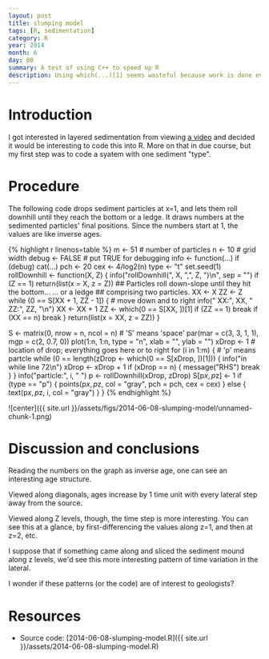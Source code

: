 ```yaml
---
layout: post
title: slumping model
tags: [R, sedimentation]
category: R
year: 2014
month: 6
day: 08
summary: A test of using C++ to speed up R
description: Using which(...)[1] seems wasteful because work is done even after the desired result is found. A C++ approach is demonstrated here, and tested for speed.
---
```


# Introduction

I got interested in layered sedimentation from viewing [a video](http://www.simonsfoundation.org/multimedia/mathematical-impressions-multimedia/mathematical-impressions-spontaneous-stratification/) and decided it would be interesting to code this into R.  More on that in due course, but my first step was to code a syatem with one sediment "type".

# Procedure

The following code drops sediment particles at x=1, and lets them roll downhill
until they reach the bottom or a ledge.  It draws numbers at the sedimented
particles' final positions.  Since the numbers start at 1, the values are like
inverse ages.


{% highlight r linenos=table %}
m <- 51  # number of particles
n <- 10  # grid width
debug <- FALSE  # put TRUE for debugging
info <- function(...) if (debug) cat(...)
pch <- 20
cex <- 4/log2(n)
type <- "t"
set.seed(1)
rollDownhill <- function(X, Z) {
    info("rollDownhill(", X, ",", Z, ")\n", sep = "")
    if (Z == 1) 
        return(list(x = X, z = Z))
    ## Particles roll down-slope until they hit the bottom...  ... or a ledge
    ## comprising two particles.
    XX <- X
    ZZ <- Z
    while (0 == S[XX + 1, ZZ - 1]) {
        # move down and to right
        info("  XX:", XX, " ZZ:", ZZ, "\n")
        XX <- XX + 1
        ZZ <- which(0 == S[XX, ])[1]
        if (ZZ == 1) 
            break
        if (XX == n) 
            break
    }
    return(list(x = XX, z = ZZ))
}

S <- matrix(0, nrow = n, ncol = n)  # 'S' means 'space'
par(mar = c(3, 3, 1, 1), mgp = c(2, 0.7, 0))
plot(1:n, 1:n, type = "n", xlab = "", ylab = "")
xDrop <- 1  # location of drop; everything goes here or to right
for (i in 1:m) {
    # 'p' means partcle
    while (0 == length(zDrop <- which(0 == S[xDrop, ])[1])) {
        info("in while line 72\n")
        xDrop <- xDrop + 1
        if (xDrop == n) {
            message("RHS")
            break
        }
    }
    info("particle:", i, " ")
    p <- rollDownhill(xDrop, zDrop)
    S[p$x, p$z] <- 1
    if (type == "p") {
        points(p$x, p$z, col = "gray", pch = pch, cex = cex)
    } else {
        text(p$x, p$z, i, col = "gray")
    }
}
{% endhighlight %}

![center]({{ site.url }}/assets/figs/2014-06-08-slumping-model/unnamed-chunk-1.png) 


# Discussion and conclusions

Reading the numbers on the graph as inverse age, one can see an interesting age
structure.  

Viewed along diagonals, ages increase by 1 time unit with every lateral step
away from the source.  

Viewed along Z levels, though, the time step is more interesting.  You can see
this at a glance, by first-differencing the values along z=1, and then at z=2,
etc.

I suppose that if something came along and sliced the sediment mound along z
levels, we'd see this more interesting pattern of time variation in the
lateral.

I wonder if these patterns (or the code) are of interest to geologists?

# Resources

* Source code: [2014-06-08-slumping-model.R]({{ site.url }}/assets/2014-06-08-slumping-model.R)
